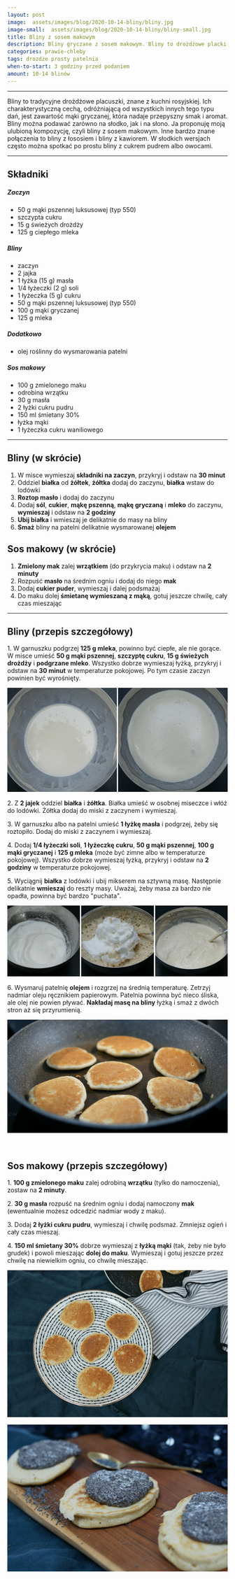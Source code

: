 ```yaml
---
layout: post
image:  assets/images/blog/2020-10-14-bliny/bliny.jpg
image-small:  assets/images/blog/2020-10-14-bliny/bliny-small.jpg
title: Bliny z sosem makowym
description: Bliny gryczane z sosem makowym. Bliny to drożdżowe placki na mące gryczanej. Bliny można jadać na słodko lub na słono, ja proponuję w wersji delikatnie słodkiej, z sosem makowym. Są po prostu przepyszne!
categories: prawie-chleby
tags: drozdze prosty patelnia
when-to-start: 3 godziny przed podaniem
amount: 10-14 blinów
---
```


-----

Bliny to tradycyjne drożdżowe placuszki, znane z kuchni rosyjskiej. Ich charakterystyczną cechą, odróżniającą od wszystkich innych tego typu dań, jest zawartość mąki gryczanej, która nadaje przepyszny smak i aromat. Bliny można podawać zarówno na słodko, jak i na słono. Ja proponuję moją ulubioną kompozycję, czyli bliny z sosem makowym. Inne bardzo znane połączenia to bliny z łososiem i bliny z kawiorem. W słodkich wersjach często można spotkać po prostu bliny z cukrem pudrem albo owocami. 

-----

## Składniki

##### Zaczyn

* 50 g mąki pszennej luksusowej (typ 550)
* szczypta cukru
* 15 g świeżych drożdży
* 125 g ciepłego mleka

##### Bliny

* zaczyn
* 2 jajka
* 1 łyżka (15 g) masła
* 1/4 łyżeczki (2 g) soli
* 1 łyżeczka (5 g) cukru
* 50 g mąki pszennej luksusowej (typ 550)
* 100 g mąki gryczanej
* 125 g mleka

##### Dodatkowo

* olej roślinny do wysmarowania patelni

##### Sos makowy

* 100 g zmielonego maku
* odrobina wrzątku
* 30 g masła
* 2 łyżki cukru pudru
* 150 ml śmietany 30%
* łyżka mąki
* 1 łyżeczka cukru waniliowego

-----

## Bliny (w skrócie)

1. W misce wymieszaj **składniki na zaczyn**, przykryj i odstaw na **30 minut**
2. Oddziel **białka** od **żółtek**, **żółtka** dodaj do zaczynu, **białka** wstaw do lodówki
3. **Roztop masło** i dodaj do zaczynu
4. Dodaj **sól**, **cukier**, **mąkę pszenną**, **mąkę gryczaną** i **mleko** do zaczynu, **wymieszaj** i odstaw na **2 godziny**
5. **Ubij białka** i wmieszaj je delikatnie do masy na bliny
6. **Smaż** bliny na patelni delikatnie wysmarowanej **olejem**

## Sos makowy (w skrócie)

1. **Zmielony mak** zalej **wrzątkiem** (do przykrycia maku) i odstaw na **2 minuty**
2. Rozpuść **masło** na średnim ogniu i dodaj do niego **mak**
3. Dodaj **cukier puder**, wymieszaj i dalej podsmażaj
4. Do maku dolej **śmietanę wymieszaną z mąką**, gotuj jeszcze chwilę, cały czas mieszając

-----

## Bliny (przepis szczegółowy)

1\. W garnuszku podgrzej **125 g mleka**, powinno być ciepłe, ale nie gorące. W misce umieść **50 g mąki pszennej**, **szczyptę cukru**, **15 g świeżych drożdży** i **podgrzane mleko**. Wszystko dobrze wymieszaj łyżką, przykryj i odstaw na **30 minut** w temperaturze pokojowej. Po tym czasie zaczyn powinien być wyrośnięty.

![Bliny - rozczyn](/assets/images/blog/2020-10-14-bliny/bliny-rozczyn.jpg)

2\. Z **2 jajek** oddziel **białka** i **żółtka**. Białka umieść w osobnej miseczce i włóż do lodówki. Żółtka dodaj do miski z zaczynem i wymieszaj.

3\. W garnuszku albo na patelni umieść **1 łyżkę masła** i podgrzej, żeby się roztopiło. Dodaj do miski z zaczynem i wymieszaj.

4\. Dodaj **1/4 łyżeczki soli**, **1 łyżeczkę cukru**, **50 g mąki pszennej**, **100 g mąki gryczanej** i **125 g mleka** (może być zimne albo w temperaturze pokojowej). Wszystko dobrze wymieszaj łyżką, przykryj i odstaw na **2 godziny** w temperaturze pokojowej.

5\. Wyciągnij **białka** z lodówki i ubij mikserem na sztywną masę. Następnie delikatnie **wmieszaj** do reszty masy. Uważaj, żeby masa za bardzo nie opadła, powinna być bardzo "puchata".

![Bliny - mieszanie](/assets/images/blog/2020-10-14-bliny/bliny-mieszanie.jpg)

6\. Wysmaruj patelnię **olejem** i rozgrzej na średnią temperaturę. Zetrzyj nadmiar oleju ręcznikiem papierowym. Patelnia powinna być nieco śliska, ale olej nie powien pływać. **Nakładaj masę na bliny** łyżką i smaż z dwóch stron aż się przyrumienią.

![Bliny - smażenie](/assets/images/blog/2020-10-14-bliny/bliny-smazenie.jpg)

<br/>

## Sos makowy (przepis szczegółowy)

1\. **100 g zmielonego maku** zalej odrobiną **wrzątku** (tylko do namoczenia), zostaw na **2 minuty**.

2\. **30 g masła** rozpuść na średnim ogniu i dodaj namoczony **mak** (ewentualnie możesz odcedzić nadmiar wody z maku).

3\. Dodaj **2 łyżki cukru pudru**, wymieszaj i chwilę podsmaż. Zmniejsz ogień i cały czas mieszaj.

4\. **150 ml śmietany 30%** dobrze wymieszaj z **łyżką mąki** (tak, żeby nie było grudek) i powoli mieszając **dolej do maku**. Wymieszaj i gotuj jeszcze przez chwilę na niewielkim ogniu, co chwilę mieszając.

![Bliny](/assets/images/blog/2020-10-14-bliny/bliny-gotowe.jpg)

![Bliny](/assets/images/blog/2020-10-14-bliny/bliny-gotowe-2.jpg)
